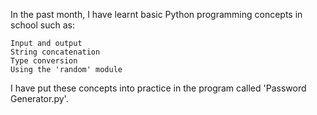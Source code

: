 In the past month, I have learnt basic Python programming concepts in school such as:

    Input and output
    String concatenation
    Type conversion
    Using the 'random' module

I have put these concepts into practice in the program called 'Password Generator.py'.
  


